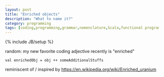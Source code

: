 ```yaml
---
layout: post
title: "Enriched objects"
description: "What to name it?"
category: programming
tags: [coding,programming,grammar,nomenclature,Scala,functional programming]
---
```

{% include JB/setup %}

random: my new favorite coding adjective recently is "enriched"

`val enrichedObj = obj ++ someAdditionalStuffs`

reminiscent of / inspired by <https://en.wikipedia.org/wiki/Enriched_uranium>
